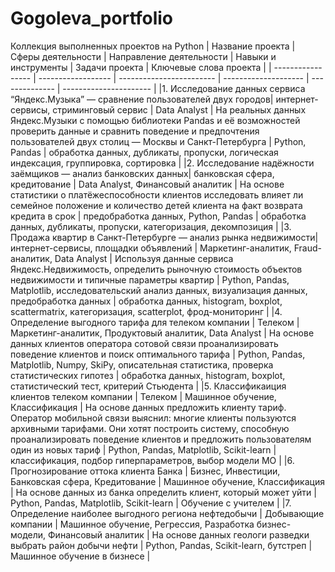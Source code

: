 # Gogoleva_portfolio
Коллекция выполненных проектов на Python
| Название проекта  | Сферы деятельности | Направление деятельности | Навыки и инструменты | Задачи проекта | Ключевые слова проекта |
| ----------------- | ------------------ | ------------------------ | -------------------- | -------------- | ---------------------- |
|1. Исследование данных сервиса “Яндекс.Музыка” — сравнение пользователей двух городов| интернет-сервисы, стриминговый сервис | Data Analyst | На реальных данных Яндекс.Музыки c помощью библиотеки Pandas и её возможностей проверить данные и сравнить поведение и предпочтения пользователей двух столиц — Москвы и Санкт-Петербурга | Python, Pandas | обработка данных, дубликаты, пропуски, логическая индексация, группировка, сортировка |
|2. Исследование надёжности заёмщиков — анализ банковских данных| банковская сфера, кредитование | Data Analyst, Финансовый аналитик | На основе статистики о платёжеспособности клиентов исследовать влияет ли семейное положение и количество детей клиента на факт возврата кредита в срок | предобработка данных, Python, Pandas | обработка данных, дубликаты, пропуски, категоризация, декомпозиция |
|3. Продажа квартир в Санкт-Петербурге — анализ рынка недвижимости| интернет-сервисы, площадки объявлений | Маркетинг-аналитик, Fraud-аналитик, Data Analyst | Используя данные сервиса Яндекс.Недвижимость, определить рыночную стоимость объектов недвижимости и типичные параметры квартир | Python, Pandas, Matplotlib, исследовательский анализ данных, визуализация данных, предобработка данных | обработка данных, histogram, boxplot, scattermatrix, категоризация, scatterplot,  фрод-мониторинг |
|4. Определение выгодного тарифа для телеком компании | Телеком | Маркетинг-аналитик, Продуктовый аналитик, Data Analyst | На основе данных клиентов оператора сотовой связи проанализировать поведение клиентов и поиск оптимального тарифа | Python, Pandas, Matplotlib, Numpy, SkiPy, описательная статистика, проверка статистических гипотез | обработка данных, histogram, boxplot, статистический тест, критерий Стьюдента |
|5. Классификаиция клиентов телеком компании | Телеком | Машинное обучение, Классификация | На основе данных предложить клиенту тариф. Оператор мобильной связи выяснил: многие клиенты пользуются архивными тарифами. Они хотят построить систему, способную проанализировать поведение клиентов и предложить пользователям один из новых тариф | Python, Pandas, Matplotlib, Scikit-learn | классификация, подбор гиперпараметров, выбор модели МО |
|6. Прогнозирование оттока клиента Банка | Бизнес, Инвестиции, Банковская сфера, Кредитование | Машинное обучение, Классификация | На основе данных из банка определить клиент, который может уйти | Python, Pandas, Matplotlib, Scikit-learn | Обучение с учителем |
|7. Определение наиболее выгодного региона нефтедобычи | Добывающие компании | Машинное обучение, Регрессия, Разработка бизнес-модели, Финансовый аналитик | На основе данных геологи разведки выбрать район добычи нефти | Python, Pandas, Scikit-learn, бутстреп | Машинное обучение в бизнесе |


